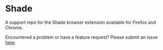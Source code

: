 # Shade

A support repo for the Shade browser extension available for Firefox and Chrome.

Encountered a problem or have a feature request? Please submit an issue [here](https://github.com/praneetloke/shade-browser-extension/issues/new/choose).
